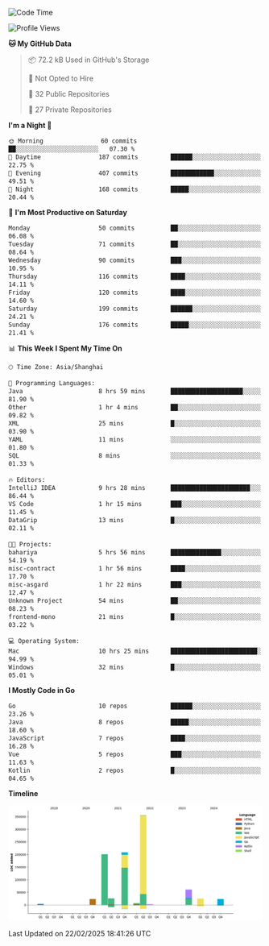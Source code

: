 <!--START_SECTION:waka-->
![Code Time](http://img.shields.io/badge/Code%20Time-4%2C010%20hrs%2057%20mins-blue)

![Profile Views](http://img.shields.io/badge/Profile%20Views-0-blue)

**🐱 My GitHub Data** 

> 📦 72.2 kB Used in GitHub's Storage 
 > 
> 🚫 Not Opted to Hire
 > 
> 📜 32 Public Repositories 
 > 
> 🔑 27 Private Repositories 
 > 
**I'm a Night 🦉** 

```text
🌞 Morning                60 commits          ██░░░░░░░░░░░░░░░░░░░░░░░   07.30 % 
🌆 Daytime                187 commits         ██████░░░░░░░░░░░░░░░░░░░   22.75 % 
🌃 Evening                407 commits         ████████████░░░░░░░░░░░░░   49.51 % 
🌙 Night                  168 commits         █████░░░░░░░░░░░░░░░░░░░░   20.44 % 
```
📅 **I'm Most Productive on Saturday** 

```text
Monday                   50 commits          ██░░░░░░░░░░░░░░░░░░░░░░░   06.08 % 
Tuesday                  71 commits          ██░░░░░░░░░░░░░░░░░░░░░░░   08.64 % 
Wednesday                90 commits          ███░░░░░░░░░░░░░░░░░░░░░░   10.95 % 
Thursday                 116 commits         ████░░░░░░░░░░░░░░░░░░░░░   14.11 % 
Friday                   120 commits         ████░░░░░░░░░░░░░░░░░░░░░   14.60 % 
Saturday                 199 commits         ██████░░░░░░░░░░░░░░░░░░░   24.21 % 
Sunday                   176 commits         █████░░░░░░░░░░░░░░░░░░░░   21.41 % 
```


📊 **This Week I Spent My Time On** 

```text
🕑︎ Time Zone: Asia/Shanghai

💬 Programming Languages: 
Java                     8 hrs 59 mins       ████████████████████░░░░░   81.90 % 
Other                    1 hr 4 mins         ██░░░░░░░░░░░░░░░░░░░░░░░   09.82 % 
XML                      25 mins             █░░░░░░░░░░░░░░░░░░░░░░░░   03.90 % 
YAML                     11 mins             ░░░░░░░░░░░░░░░░░░░░░░░░░   01.80 % 
SQL                      8 mins              ░░░░░░░░░░░░░░░░░░░░░░░░░   01.33 % 

🔥 Editors: 
IntelliJ IDEA            9 hrs 28 mins       ██████████████████████░░░   86.44 % 
VS Code                  1 hr 15 mins        ███░░░░░░░░░░░░░░░░░░░░░░   11.45 % 
DataGrip                 13 mins             █░░░░░░░░░░░░░░░░░░░░░░░░   02.11 % 

🐱‍💻 Projects: 
bahariya                 5 hrs 56 mins       ██████████████░░░░░░░░░░░   54.19 % 
misc-contract            1 hr 56 mins        ████░░░░░░░░░░░░░░░░░░░░░   17.70 % 
misc-asgard              1 hr 22 mins        ███░░░░░░░░░░░░░░░░░░░░░░   12.47 % 
Unknown Project          54 mins             ██░░░░░░░░░░░░░░░░░░░░░░░   08.23 % 
frontend-mono            21 mins             █░░░░░░░░░░░░░░░░░░░░░░░░   03.22 % 

💻 Operating System: 
Mac                      10 hrs 25 mins      ████████████████████████░   94.99 % 
Windows                  32 mins             █░░░░░░░░░░░░░░░░░░░░░░░░   05.01 % 
```

**I Mostly Code in Go** 

```text
Go                       10 repos            ██████░░░░░░░░░░░░░░░░░░░   23.26 % 
Java                     8 repos             █████░░░░░░░░░░░░░░░░░░░░   18.60 % 
JavaScript               7 repos             ████░░░░░░░░░░░░░░░░░░░░░   16.28 % 
Vue                      5 repos             ███░░░░░░░░░░░░░░░░░░░░░░   11.63 % 
Kotlin                   2 repos             █░░░░░░░░░░░░░░░░░░░░░░░░   04.65 % 
```



**Timeline**

![Lines of Code chart](https://raw.githubusercontent.com/youtiaoguagua/youtiaoguagua/master/assets/bar_graph.png)


 Last Updated on 22/02/2025 18:41:26 UTC
<!--END_SECTION:waka-->